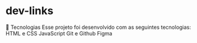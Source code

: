 # dev-links

🚀 Tecnologias
Esse projeto foi desenvolvido com as seguintes tecnologias:
HTML e CSS
JavaScript
Git e Github
Figma
